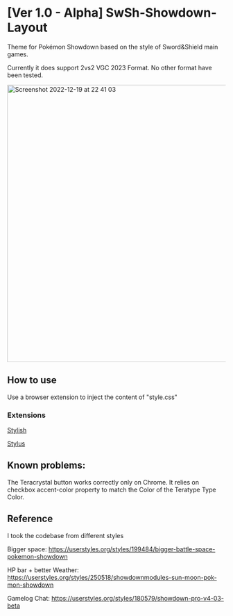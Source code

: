 # [Ver 1.0 - Alpha] SwSh-Showdown-Layout
Theme for Pokémon Showdown based on the style of Sword&amp;Shield main games.

Currently it does support 2vs2 VGC 2023 Format. No other format have been tested.

<img width="638" alt="Screenshot 2022-12-19 at 22 41 03" src="https://user-images.githubusercontent.com/30316462/208529567-74cea360-017d-4e12-bb79-63a7715231a5.png">

## How to use
Use a browser extension to inject the content of "style.css"

### Extensions
[Stylish](https://chrome.google.com/webstore/detail/stylish-custom-themes-for/fjnbnpbmkenffdnngjfgmeleoegfcffe)

[Stylus](https://chrome.google.com/webstore/detail/stylus/clngdbkpkpeebahjckkjfobafhncgmne)

## Known problems:
The Teracrystal button works correctly only on Chrome.
It relies on checkbox accent-color property to match the Color of the Teratype Type Color.

## Reference
I took the codebase from different styles

Bigger space: https://userstyles.org/styles/199484/bigger-battle-space-pokemon-showdown

HP bar + better Weather: https://userstyles.org/styles/250518/showdownmodules-sun-moon-pok-mon-showdown

Gamelog Chat: https://userstyles.org/styles/180579/showdown-pro-v4-03-beta

